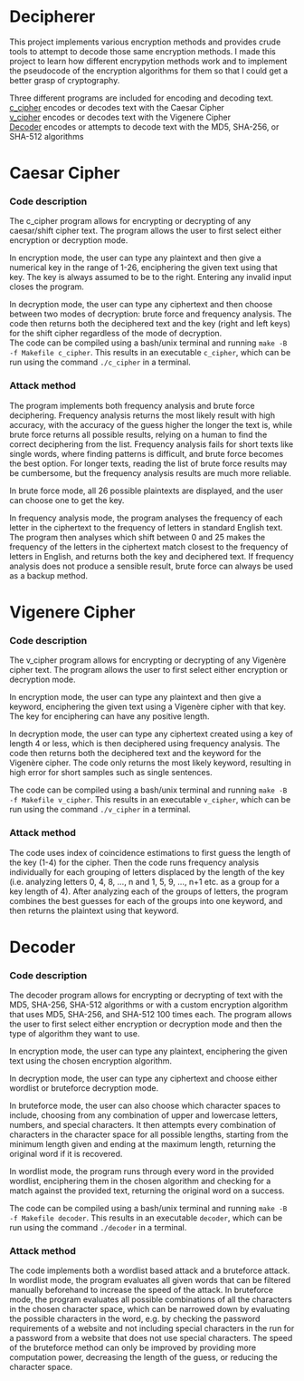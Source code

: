 # Decipherer
This project implements various encryption methods and provides crude tools to attempt to decode those same
encryption methods. I made this project to learn how different encrypytion methods work and to implement
the pseudocode of the encryption algorithms for them so that I could get a better grasp of cryptography.  

Three different programs are included for encoding and decoding text.  
[c_cipher](/c_cipher.py) encodes or decodes text with the Caesar Cipher  
[v_cipher](/v_cipher.py) encodes or decodes text with the Vigenere Cipher  
[Decoder](/decoder.py) encodes or attempts to decode text with the MD5, SHA-256, or SHA-512 algorithms  

# Caesar Cipher
### Code description
The c_cipher program allows for encrypting or decrypting of any caesar/shift cipher text. The program allows the user to first select either encryption or decryption mode.  

In encryption mode, the user can type any plaintext and then give a numerical key in the range of 1-26, enciphering the given text using that key. The key is always assumed to be to the right. Entering any invalid input closes the program.  

In decryption mode, the user can type any ciphertext and then choose between two modes of decryption: brute force and frequency analysis. The code then returns both the deciphered text and the key (right and left keys) for the shift cipher regardless of the mode of decryption.  
The code can be compiled using a bash/unix terminal and running `make -B -f Makefile c_cipher`. This results in an executable `c_cipher`, which can be run using the command `./c_cipher` in a terminal.  

### Attack method
The program implements both frequency analysis and brute force deciphering. Frequency analysis returns the most likely result with high accuracy, with the accuracy of the guess higher the longer the text is, while brute force returns all possible results, relying on a human to find the correct deciphering from the list. Frequency analysis fails for short texts like single words, where finding patterns is difficult, and brute force becomes the best option. For longer texts, reading the list of brute force results may be cumbersome, but the frequency analysis results are much more reliable.  

In brute force mode, all 26 possible plaintexts are displayed, and the user can choose one to get the key.  

In frequency analysis mode, the program analyses the frequency of each letter in the ciphertext to the frequency of letters in standard English text. The program then analyses which shift between 0 and 25 makes the frequency of the letters in the ciphertext match closest to the frequency of letters in English, and returns both the key and deciphered text. If frequency analysis does not produce a sensible result, brute force can always be used as a backup method.

# Vigenere Cipher
### Code description
The v_cipher program allows for encrypting or decrypting of any Vigenère cipher text. The program allows the user to first select either encryption or decryption mode.  

In encryption mode, the user can type any plaintext and then give a keyword, enciphering the given text using a Vigenère cipher with that key. The key for enciphering can have any positive length.  

In decryption mode, the user can type any ciphertext created using a key of length 4 or less, which is then deciphered using frequency analysis. The code then returns both the deciphered text and the keyword for the Vigenère cipher. The code only returns the most likely keyword, resulting in high error for short samples such as single sentences.  

The code can be compiled using a bash/unix terminal and running `make -B -f Makefile v_cipher`. This results in an executable `v_cipher`, which can be run using the command `./v_cipher` in a terminal.  

### Attack method
The code uses index of coincidence estimations to first guess the length of the key (1-4) for the cipher. Then the code runs frequency analysis individually for each grouping of letters displaced by the length of the key (i.e. analyzing letters 0, 4, 8, …, n and 1, 5, 9, …, n+1 etc. as a group for a key length of 4). After analyzing each of the groups of letters, the program combines the best guesses for each of the groups into one keyword, and then returns the plaintext using that keyword.  


# Decoder
### Code description
The decoder program allows for encrypting or decrypting of text with the MD5, SHA-256, SHA-512 algorithms or with a custom encryption algorithm that uses MD5, SHA-256, and SHA-512 100 times each. The program allows the user to first select either encryption or decryption mode and then the type of algorithm they want to use.  

In encryption mode, the user can type any plaintext, enciphering the given text using the chosen encryption algorithm.  

In decryption mode, the user can type any ciphertext and choose either wordlist or bruteforce decryption mode.  

In bruteforce mode, the user can also choose which character spaces to include, choosing from any combination of upper and lowercase letters, numbers, and special characters. It then attempts every combination of characters in the character space for all possible lengths, starting from the minimum length given and ending at the maximum length, returning the original word if it is recovered.  

In wordlist mode, the program runs through every word in the provided wordlist, enciphering them in the chosen algorithm and checking for a match against the provided text, returning the original word on a success.  

The code can be compiled using a bash/unix terminal and running `make -B -f Makefile decoder`. This results in an executable `decoder`, which can be run using the command `./decoder` in a terminal.  

### Attack method
The code implements both a wordlist based attack and a bruteforce attack. In wordlist mode, the program evaluates all given words that can be filtered manually beforehand to increase the speed of the attack. In bruteforce mode, the program evaluates all possible combinations of all the characters in the chosen character space, which can be narrowed down by evaluating the possible characters in the word, e.g. by checking the password requirements of a website and not including special characters in the run for a password from a website that does not use special characters. The speed of the bruteforce method can only be improved by providing more computation power, decreasing the length of the guess, or reducing the character space.  